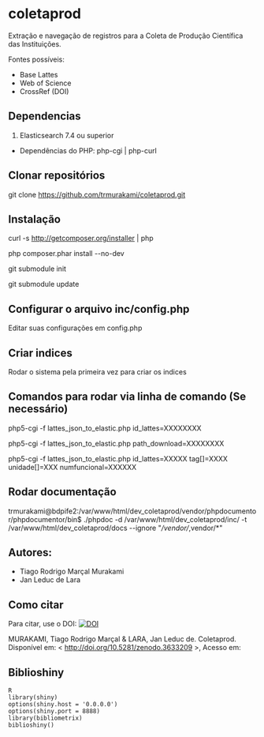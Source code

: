 # coletaprod
Extração e navegação de registros para a Coleta de Produção Científica das Instituições. 

Fontes possíveis: 

+ Base Lattes
+ Web of Science
+ CrossRef (DOI)

## Dependencias

1. Elasticsearch 7.4 ou superior
* Dependências do PHP: php-cgi | php-curl

## Clonar repositórios

git clone https://github.com/trmurakami/coletaprod.git

## Instalação

curl -s http://getcomposer.org/installer | php

php composer.phar install --no-dev

git submodule init

git submodule update

## Configurar o arquivo inc/config.php

Editar suas configurações em config.php

## Criar indices

Rodar o sistema pela primeira vez para criar os indices

## Comandos para rodar via linha de comando (Se necessário)

php5-cgi -f lattes_json_to_elastic.php id_lattes=XXXXXXXX

php5-cgi -f lattes_json_to_elastic.php path_download=XXXXXXXX

php5-cgi -f lattes_json_to_elastic.php id_lattes=XXXXX tag[]=XXXX unidade[]=XXX numfuncional=XXXXXX

## Rodar documentação

trmurakami@bdpife2:/var/www/html/dev_coletaprod/vendor/phpdocumentor/phpdocumentor/bin$ ./phpdoc -d /var/www/html/dev_coletaprod/inc/ -t /var/www/html/dev_coletaprod/docs --ignore "*/vendor/*,vendor/*"

## Autores:

+ Tiago Rodrigo Marçal Murakami
+ Jan Leduc de Lara


## Como citar

Para citar, use o DOI: 
<a href="https://zenodo.org/badge/latestdoi/3633209"><img src="https://zenodo.org/badge/3633209.svg" alt="DOI"></a>

MURAKAMI, Tiago Rodrigo Marçal & LARA, Jan Leduc de. Coletaprod. Disponível em: < http://doi.org/10.5281/zenodo.3633209 >, Acesso em: 



## Biblioshiny

    R
    library(shiny)
    options(shiny.host = '0.0.0.0')
    options(shiny.port = 8888)
    library(bibliometrix)
    biblioshiny()